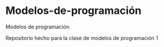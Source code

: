 # Modelos-de-programación
Modelos de programación 

Repositorio hecho para la clase de modelos de programación 1
